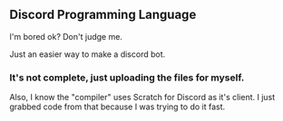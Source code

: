 ## Discord Programming Language
I'm bored ok? Don't judge me.

Just an easier way to make a discord bot.

### It's not complete, just uploading the files for myself.
Also, I know the "compiler" uses Scratch for Discord as it's client. I just grabbed code from that because I was trying to do it fast.
